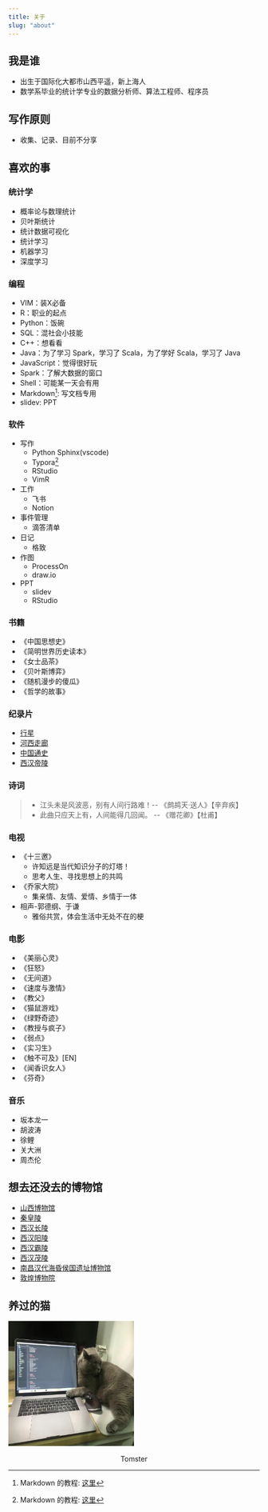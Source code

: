 ```yaml
---
title: 关于
slug: "about"
---
```


## 我是谁

- 出生于国际化大都市山西平遥，新上海人
- 数学系毕业的统计学专业的数据分析师、算法工程师、程序员


<!-- ## 我的用户画像

| 标签             | 标签属性               |
|-----------------|-----------------------|
| 性别             | 男性                  |
| 年龄             | 80后                  |
| 职业             | 算法工程师             |
| 居住地           | 上海                   |
| 是否常去星巴克     | 偶尔             |
| 常去城市          | 平遥,佛山,西安,天津,黄山,无锡,太原,兖州,潍坊,青岛                |
| 常住酒店水平       | 中低档                |
| 使用的通信运营商    | 中国联通,4G,高流量用户 |
| 住房情况           | 自由住房             |
| 喜欢的电视剧类型    | 不爱看电视剧          |
| 驾照情况           | 在学车               |
| 关注话题           | 键盘/电子产品         |
| 做饭              | 喜欢做菜              |
| 消费情况           | 喜欢手机支付          |
| 使用银行          | 中国工商银行           |
| 是否炒股          | 不炒                  |
| 是否爱打扮        | 不爱打扮               |
| 喜欢的化妆品品牌   | six god                 |
| 看电影           | 喜欢看电影              |
| 是否有孩子        | 否                    |
| 孩子年龄          | 0                    |
| 运动             | 慢跑                  |
| 作息情况          | 早8点,晚12点           | -->

## 写作原则

- 收集、记录、目前不分享

## 喜欢的事

### 统计学

- 概率论与数理统计
- 贝叶斯统计
- 统计数据可视化
- 统计学习
- 机器学习
- 深度学习

### 编程

- VIM：装X必备
- R：职业的起点
- Python：饭碗
- SQL：混社会小技能
- C++：想看看
- Java：为了学习 Spark，学习了 Scala，为了学好 Scala，学习了 Java
- JavaScript：觉得很好玩
- Spark：了解大数据的窗口
- Shell：可能某一天会有用
- Markdown[^markdown]: 写文档专用
- slidev: PPT

### 软件

* 写作
    - Python Sphinx(vscode)
    - Typora[^markdown]
    - RStudio
    - VimR
* 工作
    - 飞书
    - Notion
* 事件管理
    - 滴答清单
* 日记
    - 格致
* 作图
    - ProcessOn
    - draw.io
* PPT
    - slidev
    - RStudio
  
### 书籍

* 《中国思想史》
* 《简明世界历史读本》
* 《女士品茶》
* 《贝叶斯博弈》
* 《随机漫步的傻瓜》
* 《哲学的故事》

### 纪录片

- [行星](https://v.qq.com/x/search/?q=%E8%A1%8C%E6%98%9F&stag=0&smartbox_ab=)
- [河西走廊](https://www.bilibili.com/bangumi/media/md20790/?spm_id_from=666.25.b_6d656469615f6d6f64756c65.2)
- [中国通史](https://www.bilibili.com/bangumi/media/md28229010/?spm_id_from=666.25.b_6d656469615f6d6f64756c65.2)
- [西汉帝陵]()

### 诗词

> - 江头未是风波恶，别有人间行路难！-- 《鹧鸪天·送人》【辛弃疾】
> - 此曲只应天上有，人间能得几回闻。 -- 《赠花卿》【杜甫】

### 电视

- 《十三邀》
    - 许知远是当代知识分子的灯塔！
    - 思考人生、寻找思想上的共鸣
- 《乔家大院》
    - 集亲情、友情、爱情、乡情于一体
- 相声-郭德纲、于谦
    - 雅俗共赏，体会生活中无处不在的梗

### 电影

- 《美丽心灵》
- 《狂怒》
- 《无间道》
- 《速度与激情》
- 《教父》
- 《猫鼠游戏》
- 《绿野奇迹》
- 《教授与疯子》
- 《弱点》
- 《实习生》
- 《触不可及》[EN]
- 《闻香识女人》
- 《芬奇》

### 音乐

- 坂本龙一
- 胡波涛
- 徐鲤
- 关大洲
- 周杰伦

## 想去还没去的博物馆

- [山西博物馆]()
- [秦皇陵]()
- [西汉长陵]()
- [西汉阳陵]()
- [西汉霸陵]()
- [西汉茂陵]()
- [南昌汉代海昏侯国遗址博物馆](http://www.hhhmuseum.cn/)
- [敦煌博物院]()

## 养过的猫

<img src="/images/tomster1.jpeg" width=50% height="250px" />
<p><center>Tomster</center></p>

<!-- 
<img src="/images/tomster2.jpeg" width=49% height="270px" />
<img src="/images/tomster3.jpeg" width=49% />
<img src="/images/tomster4.jpeg" width=49% />
<img src="/images/tomster5.jpeg" width=32% height="260px" />
<img src="/images/tomster6.jpeg" width=34% height="260px" />
<img src="/images/tomster7.jpeg" width=32% height="260px" /> -->





[^markdown]: Markdown 的教程: [这里](https://www.imooc.com/wiki/markdownlesson/markdownoverview.html)
